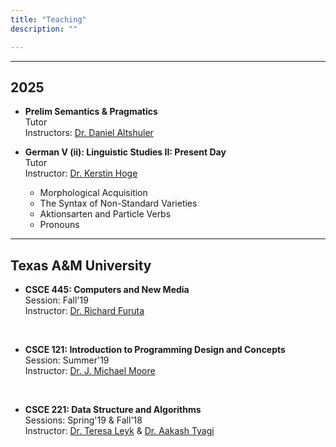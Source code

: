 ```yaml
---
title: "Teaching"
description: ""

---
```


---

## 2025

* **Prelim Semantics & Pragmatics** <br>
    Tutor <br>
    Instructors: [Dr. Daniel Altshuler](https://www.ling-phil.ox.ac.uk/people/daniel-altshuler)

* **German V (ii): Linguistic Studies II: Present Day** <br>
    Tutor <br>
    Instructor: [Dr. Kerstin Hoge](https://www.ling-phil.ox.ac.uk/people/kerstin-hoge)

    - Morphological Acquisition
    - The Syntax of Non-Standard Varieties
    - Aktionsarten and Particle Verbs
    - Pronouns


---
## Texas A&M University

* **CSCE 445: Computers and New Media** <br>
    Session: Fall'19 <br>
    Instructor: [Dr. Richard Furuta](https://engineering.tamu.edu/cse/profiles/rfuruta.html)

<br>

* **CSCE 121: Introduction to Programming Design and Concepts** <br>
    Session: Summer'19 <br>
    Instructor: [Dr. J. Michael Moore](https://engineering.tamu.edu/cse/profiles/moore-j-michael.html)

<br>

* **CSCE 221: Data Structure and Algorithms** <br>
    Sessions: Spring'19 & Fall'18 <br>
    Instructor: [Dr. Teresa Leyk](https://engineering.tamu.edu/cse/profiles/tleyk.html)  &  [Dr. Aakash Tyagi](https://engineering.tamu.edu/cse/profiles/tyagi-aakash.html)   

<br>
